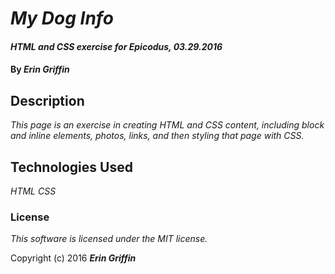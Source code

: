 # _My Dog Info_

#### _HTML and CSS exercise for Epicodus, 03.29.2016_

#### By _**Erin Griffin**_

## Description

_This page is an exercise in creating HTML and CSS content, including block and inline elements, photos, links, and then styling that page with CSS._






## Technologies Used

_HTML_
_CSS_

### License

*This software is licensed under the MIT license.*

Copyright (c) 2016 **_Erin Griffin_**
